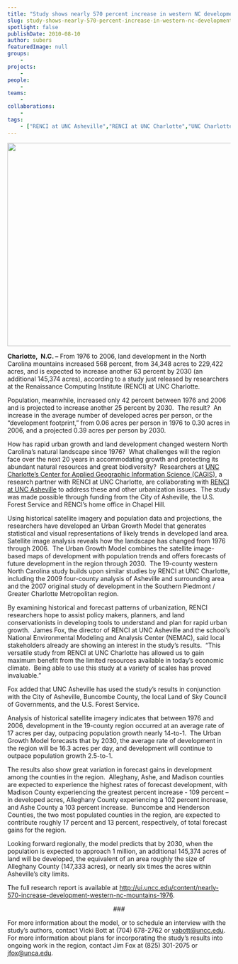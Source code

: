 ```yaml
---
title: "Study shows nearly 570 percent increase in western NC development since 1976"
slug: study-shows-nearly-570-percent-increase-in-western-nc-development-since-1976
spotlight: false
publishDate: 2010-08-10
author: subers
featuredImage: null
groups:
    - 
projects:
    - 
people:
    - 
teams: 
    - 
collaborations:
    - 
tags:
    - ["RENCI at UNC Asheville","RENCI at UNC Charlotte","UNC Charlotte Urban Institute","Urban Growth Model"]
---
```

<p><strong><a href="http://www.renci.org/wp-content/uploads/2010/08/UNCC-western-nc1.jpg"><img class="alignnone size-large wp-image-5882" title="UNCC-western-nc1" src="http://www.renci.org/wp-content/uploads/2010/08/UNCC-western-nc1-630x458.jpg" alt="" width="630" height="458" /></a></strong></p>

<p><strong>Charlotte,  N.C. –</strong> From 1976 to 2006, land development in the North Carolina mountains increased 568 percent, from 34,348 acres to 229,422 acres, and is expected to increase another 63 percent by 2030 (an additional 145,374 acres), according to a study just released by researchers at the Renaissance Computing Institute (RENCI) at UNC Charlotte.<!--more--></p>

<p>Population, meanwhile, increased only 42 percent between 1976 and 2006 and is projected to increase another 25 percent by 2030.  The result?  An increase in the average number of developed acres per person, or the “development footprint,” from 0.06 acres per person in 1976 to 0.30 acres in 2006, and a projected 0.39 acres per person by 2030.</p>

<p>How has rapid urban growth and land development changed western North Carolina’s natural landscape since 1976?  What challenges will the region face over the next 20 years in accommodating growth and protecting its abundant natural resources and great biodiversity?  Researchers at <a href="http://gis.uncc.edu/" target="_blank">UNC Charlotte’s Center for Applied Geographic Information Science (CAGIS)</a>, a research partner with RENCI at UNC Charlotte, are collaborating with <a href="http://unca.renci.org" target="_blank">RENCI at UNC Asheville</a> to address these and other urbanization issues.  The study was made possible through funding from the City of Asheville, the U.S. Forest Service and RENCI’s home office in Chapel Hill.</p>

<p>Using historical satellite imagery and population data and projections, the researchers have developed an Urban Growth Model that generates statistical and visual representations of likely trends in developed land area.  Satellite image analysis reveals how the landscape has changed from 1976 through 2006.  The Urban Growth Model combines the satellite image-based maps of development with population trends and offers forecasts of future development in the region through 2030.  The 19-county western North Carolina study builds upon similar studies by RENCI at UNC Charlotte, including the 2009 four-county analysis of Asheville and surrounding area and the 2007 original study of development in the Southern Piedmont / Greater Charlotte Metropolitan region.</p>

<p>By examining historical and forecast patterns of urbanization, RENCI researchers hope to assist policy makers, planners, and land conservationists in developing tools to understand and plan for rapid urban growth.  James Fox, the director of RENCI at UNC Asheville and the school’s National Environmental Modeling and Analysis Center (NEMAC), said local stakeholders already are showing an interest in the study’s results.  “This versatile study from RENCI at UNC Charlotte has allowed us to gain maximum benefit from the limited resources available in today’s economic climate.  Being able to use this study at a variety of scales has proved invaluable.”</p>

<p>Fox added that UNC Asheville has used the study’s results in conjunction with the City of Asheville, Buncombe County, the local Land of Sky Council of Governments, and the U.S. Forest Service.</p>

<p>Analysis of historical satellite imagery indicates that between 1976 and 2006, development in the 19-county region occurred at an average rate of 17 acres per day, outpacing population growth nearly 14-to-1.  The Urban Growth Model forecasts that by 2030, the average rate of development in the region will be 16.3 acres per day, and development will continue to outpace population growth 2.5-to-1.</p>

<p>The results also show great variation in forecast gains in development among the counties in the region.  Alleghany, Ashe, and Madison counties are expected to experience the highest rates of forecast development, with Madison County experiencing the greatest percent increase - 109 percent – in developed acres, Alleghany County experiencing a 102 percent increase, and Ashe County a 103 percent increase.  Buncombe and Henderson Counties, the two most populated counties in the region, are expected to contribute roughly 17 percent and 13 percent, respectively, of total forecast gains for the region.</p>

<p>Looking forward regionally, the model predicts that by 2030, when the population is expected to approach 1 million, an additional 145,374 acres of land will be developed, the equivalent of an area roughly the size of Alleghany County (147,333 acres), or nearly six times the acres within Asheville’s city limits.</p>

<p>The full research report is available at <a href="http://ui.uncc.edu/content/nearly-570-increase-development-western-nc-mountains-1976" target="_blank">http://ui.uncc.edu/content/nearly-570-increase-development-western-nc-mountains-1976</a>.</p>

<p style="text-align: center;">###</p>

<p>For more information about the model, or to schedule an interview with the study’s authors, contact Vicki Bott at (704) 678-2762 or <a href="mailto:vabott@uncc.edu">vabott@uncc.edu</a>.  For more information about plans for incorporating the study’s results into ongoing work in the region, contact Jim Fox at (825) 301-2075 or <a href="mailto:jfox@unca.edu">jfox@unca.edu</a>.</p>
